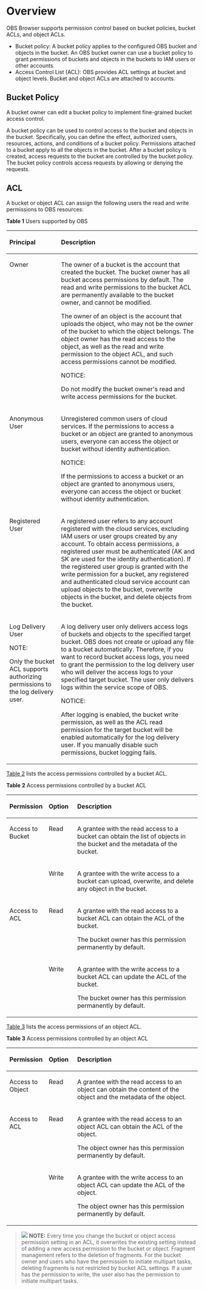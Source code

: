 # Overview<a name="obs_03_0062"></a>

OBS Browser supports permission control based on bucket policies, bucket ACLs, and object ACLs.

-   Bucket policy: A bucket policy applies to the configured OBS bucket and objects in the bucket. An OBS bucket owner can use a bucket policy to grant permissions of buckets and objects in the buckets to IAM users or other accounts.
-   Access Control List \(ACL\): OBS provides ACL settings at bucket and object levels. Bucket and object ACLs are attached to accounts.

## Bucket Policy<a name="section1898792812813"></a>

A bucket owner can edit a bucket policy to implement fine-grained bucket access control.

A bucket policy can be used to control access to the bucket and objects in the bucket. Specifically, you can define the effect, authorized users, resources, actions, and conditions of a bucket policy. Permissions attached to a bucket apply to all the objects in the bucket. After a bucket policy is created, access requests to the bucket are controlled by the bucket policy. The bucket policy controls access requests by allowing or denying the requests.

## ACL<a name="section685651513912"></a>

A bucket or object ACL can assign the following users the read and write permissions to OBS resources:

**Table  1**  Users supported by OBS

<a name="table177445813209"></a>
<table><thead align="left"><tr id="row5236185882019"><th class="cellrowborder" valign="top" width="27%" id="mcps1.2.3.1.1"><p id="p4236185812209"><a name="p4236185812209"></a><a name="p4236185812209"></a>Principal</p>
</th>
<th class="cellrowborder" valign="top" width="73%" id="mcps1.2.3.1.2"><p id="p0236185811200"><a name="p0236185811200"></a><a name="p0236185811200"></a>Description</p>
</th>
</tr>
</thead>
<tbody><tr id="row14236115815207"><td class="cellrowborder" valign="top" width="27%" headers="mcps1.2.3.1.1 "><p id="p4237195812018"><a name="p4237195812018"></a><a name="p4237195812018"></a>Owner</p>
</td>
<td class="cellrowborder" valign="top" width="73%" headers="mcps1.2.3.1.2 "><p id="p82371758102019"><a name="p82371758102019"></a><a name="p82371758102019"></a>The owner of a bucket is the account that created the bucket. The bucket owner has all bucket access permissions by default. The read and write permissions to the bucket ACL are permanently available to the bucket owner, and cannot be modified.</p>
<p id="p108801457143318"><a name="p108801457143318"></a><a name="p108801457143318"></a>The owner of an object is the account that uploads the object, who may not be the owner of the bucket to which the object belongs. The object owner has the read access to the object, as well as the read and write permission to the object ACL, and such access permissions cannot be modified.</p>
<div class="notice" id="note16704211185110"><a name="note16704211185110"></a><a name="note16704211185110"></a><span class="noticetitle"> NOTICE: </span><div class="noticebody"><p id="p11704131114517"><a name="p11704131114517"></a><a name="p11704131114517"></a>Do not modify the bucket owner's read and write access permissions for the bucket.</p>
</div></div>
</td>
</tr>
<tr id="row0239105872015"><td class="cellrowborder" valign="top" width="27%" headers="mcps1.2.3.1.1 "><p id="p2239658142016"><a name="p2239658142016"></a><a name="p2239658142016"></a>Anonymous User</p>
</td>
<td class="cellrowborder" valign="top" width="73%" headers="mcps1.2.3.1.2 "><p id="p112397589206"><a name="p112397589206"></a><a name="p112397589206"></a>Unregistered common users of cloud services. If the permissions to access a bucket or an object are granted to anonymous users, everyone can access the object or bucket without identity authentication.</p>
<div class="notice" id="note1437509296"><a name="note1437509296"></a><a name="note1437509296"></a><span class="noticetitle"> NOTICE: </span><div class="noticebody"><p id="p122391580206"><a name="p122391580206"></a><a name="p122391580206"></a>If the permissions to access a bucket or an object are granted to anonymous users, everyone can access the object or bucket without identity authentication.</p>
</div></div>
</td>
</tr>
<tr id="row112391958122020"><td class="cellrowborder" valign="top" width="27%" headers="mcps1.2.3.1.1 "><p id="p1123911582207"><a name="p1123911582207"></a><a name="p1123911582207"></a>Registered User</p>
</td>
<td class="cellrowborder" valign="top" width="73%" headers="mcps1.2.3.1.2 "><p id="p6239185816209"><a name="p6239185816209"></a><a name="p6239185816209"></a>A registered user refers to any account registered with the cloud services, excluding IAM users or user groups created by any account. To obtain access permissions, a registered user must be authenticated (AK and SK are used for the identity authentication). If the registered user group is granted with the write permission for a bucket, any registered and authenticated cloud service account can upload objects to the bucket, overwrite objects in the bucket, and delete objects from the bucket.</p>
</td>
</tr>
<tr id="row1123945814203"><td class="cellrowborder" valign="top" width="27%" headers="mcps1.2.3.1.1 "><p id="p19239165817208"><a name="p19239165817208"></a><a name="p19239165817208"></a>Log Delivery User</p>
<div class="note" id="note0623203504215"><a name="note0623203504215"></a><a name="note0623203504215"></a><span class="notetitle"> NOTE: </span><div class="notebody"><p id="p12623113515421"><a name="p12623113515421"></a><a name="p12623113515421"></a>Only the bucket ACL supports authorizing permissions to the log delivery user.</p>
</div></div>
</td>
<td class="cellrowborder" valign="top" width="73%" headers="mcps1.2.3.1.2 "><p id="p11239175822012"><a name="p11239175822012"></a><a name="p11239175822012"></a>A log delivery user only delivers access logs of buckets and objects to the specified target bucket. OBS does not create or upload any file to a bucket automatically. Therefore, if you want to record bucket access logs, you need to grant the permission to the log delivery user who will deliver the access logs to your specified target bucket. The user only delivers logs within the service scope of OBS.</p>
<div class="notice" id="note71171158122010"><a name="note71171158122010"></a><a name="note71171158122010"></a><span class="noticetitle"> NOTICE: </span><div class="noticebody"><p id="p7241158152013"><a name="p7241158152013"></a><a name="p7241158152013"></a>After logging is enabled, the bucket write permission, as well as the ACL read permission for the target bucket will be enabled automatically for the log delivery user. If you manually disable such permissions, bucket logging fails.</p>
</div></div>
</td>
</tr>
</tbody>
</table>

[Table 2](#table28226836)  lists the access permissions controlled by a bucket ACL.

**Table  2**  Access permissions controlled by a bucket ACL

<a name="table28226836"></a>
<table><thead align="left"><tr id="row61083978"><th class="cellrowborder" valign="top" width="19.55%" id="mcps1.2.4.1.1"><p id="p55592582172343"><a name="p55592582172343"></a><a name="p55592582172343"></a>Permission</p>
</th>
<th class="cellrowborder" valign="top" width="14.97%" id="mcps1.2.4.1.2"><p id="p48855171"><a name="p48855171"></a><a name="p48855171"></a>Option</p>
</th>
<th class="cellrowborder" valign="top" width="65.48%" id="mcps1.2.4.1.3"><p id="p64954777"><a name="p64954777"></a><a name="p64954777"></a>Description</p>
</th>
</tr>
</thead>
<tbody><tr id="row26845555"><td class="cellrowborder" rowspan="2" valign="top" width="19.55%" headers="mcps1.2.4.1.1 "><p id="p6705326172343"><a name="p6705326172343"></a><a name="p6705326172343"></a>Access to Bucket</p>
</td>
<td class="cellrowborder" valign="top" width="14.97%" headers="mcps1.2.4.1.2 "><p id="p27006329"><a name="p27006329"></a><a name="p27006329"></a>Read</p>
</td>
<td class="cellrowborder" valign="top" width="65.48%" headers="mcps1.2.4.1.3 "><p id="p40029077"><a name="p40029077"></a><a name="p40029077"></a>A grantee with the read access to a bucket can obtain the list of objects in the bucket and the metadata of the bucket.</p>
</td>
</tr>
<tr id="row21129772"><td class="cellrowborder" valign="top" headers="mcps1.2.4.1.1 "><p id="p33789992"><a name="p33789992"></a><a name="p33789992"></a>Write</p>
</td>
<td class="cellrowborder" valign="top" headers="mcps1.2.4.1.2 "><p id="p52634865"><a name="p52634865"></a><a name="p52634865"></a>A grantee with the write access to a bucket can upload, overwrite, and delete any object in the bucket.</p>
</td>
</tr>
<tr id="row35565678"><td class="cellrowborder" rowspan="2" valign="top" width="19.55%" headers="mcps1.2.4.1.1 "><p id="p46542350172415"><a name="p46542350172415"></a><a name="p46542350172415"></a>Access to ACL</p>
</td>
<td class="cellrowborder" valign="top" width="14.97%" headers="mcps1.2.4.1.2 "><p id="p62247688"><a name="p62247688"></a><a name="p62247688"></a>Read</p>
</td>
<td class="cellrowborder" valign="top" width="65.48%" headers="mcps1.2.4.1.3 "><p id="p8897958"><a name="p8897958"></a><a name="p8897958"></a>A grantee with the read access to a bucket ACL can obtain the ACL of the bucket.</p>
<p id="p12972762"><a name="p12972762"></a><a name="p12972762"></a>The bucket owner has this permission permanently by default.</p>
</td>
</tr>
<tr id="row49646001"><td class="cellrowborder" valign="top" headers="mcps1.2.4.1.1 "><p id="p61903120"><a name="p61903120"></a><a name="p61903120"></a>Write</p>
</td>
<td class="cellrowborder" valign="top" headers="mcps1.2.4.1.2 "><p id="p48096812"><a name="p48096812"></a><a name="p48096812"></a>A grantee with the write access to a bucket ACL can update the ACL of the bucket.</p>
<p id="p30218124"><a name="p30218124"></a><a name="p30218124"></a>The bucket owner has this permission permanently by default.</p>
</td>
</tr>
</tbody>
</table>

[Table 3](#table63381242464)  lists the access permissions of an object ACL.

**Table  3**  Access permissions controlled by an object ACL

<a name="table63381242464"></a>
<table><thead align="left"><tr id="en-us_topic_0071293615_row61083978"><th class="cellrowborder" valign="top" width="19.55%" id="mcps1.2.4.1.1"><p id="p3671603217261"><a name="p3671603217261"></a><a name="p3671603217261"></a>Permission</p>
</th>
<th class="cellrowborder" valign="top" width="14.97%" id="mcps1.2.4.1.2"><p id="en-us_topic_0071293615_p48855171"><a name="en-us_topic_0071293615_p48855171"></a><a name="en-us_topic_0071293615_p48855171"></a>Option</p>
</th>
<th class="cellrowborder" valign="top" width="65.48%" id="mcps1.2.4.1.3"><p id="en-us_topic_0071293615_p64954777"><a name="en-us_topic_0071293615_p64954777"></a><a name="en-us_topic_0071293615_p64954777"></a>Description</p>
</th>
</tr>
</thead>
<tbody><tr id="en-us_topic_0071293615_row26845555"><td class="cellrowborder" valign="top" width="19.55%" headers="mcps1.2.4.1.1 "><p id="p2120863117261"><a name="p2120863117261"></a><a name="p2120863117261"></a>Access to Object</p>
</td>
<td class="cellrowborder" valign="top" width="14.97%" headers="mcps1.2.4.1.2 "><p id="en-us_topic_0071293615_p27006329"><a name="en-us_topic_0071293615_p27006329"></a><a name="en-us_topic_0071293615_p27006329"></a>Read</p>
</td>
<td class="cellrowborder" valign="top" width="65.48%" headers="mcps1.2.4.1.3 "><p id="en-us_topic_0071293615_p40029077"><a name="en-us_topic_0071293615_p40029077"></a><a name="en-us_topic_0071293615_p40029077"></a>A grantee with the read access to an object can obtain the content of the object and the metadata of the object.</p>
</td>
</tr>
<tr id="en-us_topic_0071293615_row35565678"><td class="cellrowborder" rowspan="2" valign="top" width="19.55%" headers="mcps1.2.4.1.1 "><p id="p3315846717261"><a name="p3315846717261"></a><a name="p3315846717261"></a>Access to ACL</p>
</td>
<td class="cellrowborder" valign="top" width="14.97%" headers="mcps1.2.4.1.2 "><p id="en-us_topic_0071293615_p62247688"><a name="en-us_topic_0071293615_p62247688"></a><a name="en-us_topic_0071293615_p62247688"></a>Read</p>
</td>
<td class="cellrowborder" valign="top" width="65.48%" headers="mcps1.2.4.1.3 "><p id="en-us_topic_0071293615_p8897958"><a name="en-us_topic_0071293615_p8897958"></a><a name="en-us_topic_0071293615_p8897958"></a>A grantee with the read access to an object ACL can obtain the ACL of the object.</p>
<p id="en-us_topic_0071293615_p12972762"><a name="en-us_topic_0071293615_p12972762"></a><a name="en-us_topic_0071293615_p12972762"></a>The object owner has this permission permanently by default.</p>
</td>
</tr>
<tr id="en-us_topic_0071293615_row49646001"><td class="cellrowborder" valign="top" headers="mcps1.2.4.1.1 "><p id="en-us_topic_0071293615_p61903120"><a name="en-us_topic_0071293615_p61903120"></a><a name="en-us_topic_0071293615_p61903120"></a>Write</p>
</td>
<td class="cellrowborder" valign="top" headers="mcps1.2.4.1.2 "><p id="en-us_topic_0071293615_p48096812"><a name="en-us_topic_0071293615_p48096812"></a><a name="en-us_topic_0071293615_p48096812"></a>A grantee with the write access to an object ACL can update the ACL of the object.</p>
<p id="en-us_topic_0071293615_p30218124"><a name="en-us_topic_0071293615_p30218124"></a><a name="en-us_topic_0071293615_p30218124"></a>The object owner has this permission permanently by default.</p>
</td>
</tr>
</tbody>
</table>

>![](public_sys-resources/icon-note.gif) **NOTE:** 
>Every time you change the bucket or object access permission setting in an ACL, it overwrites the existing setting instead of adding a new access permission to the bucket or object.
>Fragment management refers to the deletion of fragments. For the bucket owner and users who have the permission to initiate multipart tasks, deleting fragments is not restricted by bucket ACL settings. If a user has the permission to write, the user also has the permission to initiate multipart tasks.

